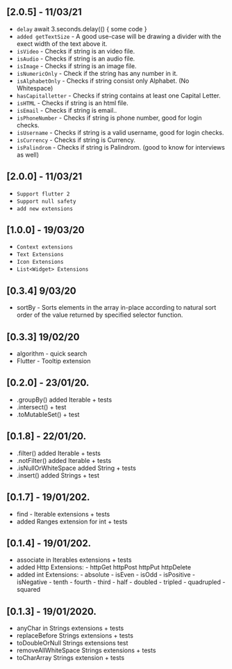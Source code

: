 ## [2.0.5] - 11/03/21
- `delay` await 3.seconds.delay(() { some code }
- `added getTextSize` - A good use-case will be drawing a divider with the exect width of the text above it.
- `isVideo` - Checks if string is an video file.
- `isAudio` - Checks if string is an audio file.
- `isImage` - Checks if string is an image file.
- `isNumericOnly` - Check if the string has any number in it.
- `isAlphabetOnly` - Checks if string consist only Alphabet. (No Whitespace)
- `hasCapitalletter` - Checks if string contains at least one Capital Letter.
- `isHTML` - Checks if string is an html file. 
- `isEmail` -  Checks if string is email..
- `isPhoneNumber` -  Checks if string is phone number, good for login checks.
- `isUsername` - Checks if string is a valid username, good for login checks.
- `isCurrency` - Checks if string is Currency.
- `isPalindrom` - Checks if string is Palindrom. (good to know for interviews as well)


## [2.0.0] - 11/03/21
- `Support flutter 2`
- `Support null safety`
- `add new extensions`
## [1.0.0] - 19/03/20
- `Context extensions`
- `Text Extensions`
- `Icon Extensions`
- `List<Widget> Extensions`
## [0.3.4] 9/03/20
- sortBy - Sorts elements in the array in-place according to natural sort order of the value returned by specified selector function.
## [0.3.3] 19/02/20
- algorithm - quick search
- Flutter - Tooltip extension

## [0.2.0] - 23/01/20.
- .groupBy() added Iterable + tests
- .intersect() + test
- .toMutableSet() + test

## [0.1.8] - 22/01/20.
- .filter() added Iterable + tests
- .notFilter() added Iterable + tests
- .isNullOrWhiteSpace added String + tests
- .insert() added Strings + test

## [0.1.7] - 19/01/202.
- find - Iterable extensions + tests
- added Ranges extension for int + tests

## [0.1.4] - 19/01/202.
- associate in Iterables extensions + tests
- added Http Extensions: - httpGet httpPost httpPut httpDelete
- added int Extensions: - absolute
                        - isEven
                        - isOdd
                        - isPositive
                        - isNegative
                        - tenth
                        - fourth
                        - third
                        - half
                        - doubled
                        - tripled
                        - quadrupled
                        - squared


## [0.1.3] - 19/01/2020.
- anyChar in Strings extensions + tests
- replaceBefore Strings extensions + tests
- toDoubleOrNull Strings extensions test
- removeAllWhiteSpace Strings extensions + tests
- toCharArray Strings extension + tests

 
